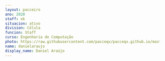 ```yaml
---
layout: pacceiro
ano: 2020
staff: ok
situacion: ativo
division: Célula
funcion: Staff
curso: Engenharia de Computação
photo: https://raw.githubusercontent.com/pacceqx/pacceqx.github.io/master/assets/pic/bolsistas/daniel.png
name: danielaraujo
display_name: Daniel Araújo
---
```


